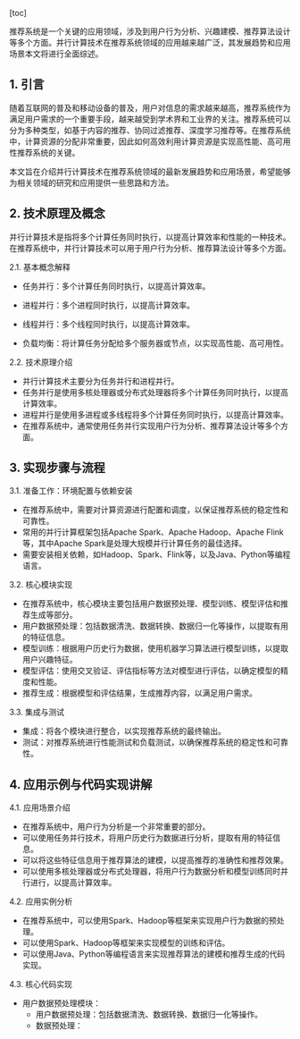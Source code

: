 
[toc]                    
                
                
推荐系统是一个关键的应用领域，涉及到用户行为分析、兴趣建模、推荐算法设计等多个方面。并行计算技术在推荐系统领域的应用越来越广泛，其发展趋势和应用场景本文将进行全面综述。

## 1. 引言

随着互联网的普及和移动设备的普及，用户对信息的需求越来越高，推荐系统作为满足用户需求的一个重要手段，越来越受到学术界和工业界的关注。推荐系统可以分为多种类型，如基于内容的推荐、协同过滤推荐、深度学习推荐等。在推荐系统中，计算资源的分配非常重要，因此如何高效利用计算资源是实现高性能、高可用性推荐系统的关键。

本文旨在介绍并行计算技术在推荐系统领域的最新发展趋势和应用场景，希望能够为相关领域的研究和应用提供一些思路和方法。

## 2. 技术原理及概念

并行计算技术是指将多个计算任务同时执行，以提高计算效率和性能的一种技术。在推荐系统中，并行计算技术可以用于用户行为分析、推荐算法设计等多个方面。

2.1. 基本概念解释

- 任务并行：多个计算任务同时执行，以提高计算效率。
- 进程并行：多个进程同时执行，以提高计算效率。
- 线程并行：多个线程同时执行，以提高计算效率。

- 负载均衡：将计算任务分配给多个服务器或节点，以实现高性能、高可用性。

2.2. 技术原理介绍

- 并行计算技术主要分为任务并行和进程并行。
- 任务并行是使用多核处理器或分布式处理器将多个计算任务同时执行，以提高计算效率。
- 进程并行是使用多进程或多线程将多个计算任务同时执行，以提高计算效率。
- 在推荐系统中，通常使用任务并行实现用户行为分析、推荐算法设计等多个方面。

## 3. 实现步骤与流程

3.1. 准备工作：环境配置与依赖安装

- 在推荐系统中，需要对计算资源进行配置和调度，以保证推荐系统的稳定性和可靠性。
- 常用的并行计算框架包括Apache Spark、Apache Hadoop、Apache Flink等，其中Apache Spark是处理大规模并行计算任务的最佳选择。
- 需要安装相关依赖，如Hadoop、Spark、Flink等，以及Java、Python等编程语言。

3.2. 核心模块实现

- 在推荐系统中，核心模块主要包括用户数据预处理、模型训练、模型评估和推荐生成等部分。
- 用户数据预处理：包括数据清洗、数据转换、数据归一化等操作，以提取有用的特征信息。
- 模型训练：根据用户历史行为数据，使用机器学习算法进行模型训练，以提取用户兴趣特征。
- 模型评估：使用交叉验证、评估指标等方法对模型进行评估，以确定模型的精度和性能。
- 推荐生成：根据模型和评估结果，生成推荐内容，以满足用户需求。

3.3. 集成与测试

- 集成：将各个模块进行整合，以实现推荐系统的最终输出。
- 测试：对推荐系统进行性能测试和负载测试，以确保推荐系统的稳定性和可靠性。

## 4. 应用示例与代码实现讲解

4.1. 应用场景介绍

- 在推荐系统中，用户行为分析是一个非常重要的部分。
- 可以使用任务并行技术，将用户历史行为数据进行分析，提取有用的特征信息。
- 可以将这些特征信息用于推荐算法的建模，以提高推荐的准确性和推荐效果。
- 可以使用多核处理器或分布式处理器，将用户行为数据分析和模型训练同时并行进行，以提高计算效率。

4.2. 应用实例分析

- 在推荐系统中，可以使用Spark、Hadoop等框架来实现用户行为数据的预处理。
- 可以使用Spark、Hadoop等框架来实现模型的训练和评估。
- 可以使用Java、Python等编程语言来实现推荐算法的建模和推荐生成的代码实现。

4.3. 核心代码实现

- 用户数据预处理模块：
	* 用户数据预处理：包括数据清洗、数据转换、数据归一化等操作。
	* 数据预处理：

